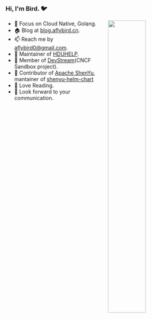 ### Hi, I'm Bird. 🐦

<a href="https://github.com/aFlyBird0?tab=repositories">
  <img align="right" src="https://github-readme-stats.vercel.app/api?username=aFlyBird0&show_icons=true&hide_border=true&count_private=true" width="45%" />
</a>

- 🌱 Focus on Cloud Native, Golang.
- 🏠 Blog at [blog.aflybird.cn](https://blog.aflybird.cn).
- 📫 Reach me by aflybird0@gmail.com.
- 🧑 Maintainer of [HDUHELP](https://github.com/hduhelp).
- 🏰 Member of [DevStream](https://github.com/devstream-io/devstream)(CNCF Sandbox project).
- 👶 Contributor of [Apache ShenYu](https://github.com/apache/shenyu), mantainer of [shenyu-helm-chart](https://github.com/apache/shenyu-helm-chart)
- 📖 Love Reading.
- 👋 Look forward to your communication.
<!-- - Certifications
<p align="center"> 
  <a href="https://www.credly.com/badges/59c69146-58a7-471d-a908-bc5a0b7f5f6f">
    <img width="200" height="200" src="https://images.credly.com/size/680x680/images/0004a828-38f8-4f4a-847c-a271adfc986a/image.png" alt="trophy" />
  </a>
  &nbsp;&nbsp;&nbsp;&nbsp;&nbsp;&nbsp;
  <a href="https://www.credly.com/badges/af3fd3e9-2afe-4994-96ee-2fa4a9967cfe">
    <img width="200" height="200" src="https://images.credly.com/size/680x680/images/85286156-5fa6-458e-ae00-7887360a025d/image.png" alt="trophy" />
  </a>
</p> -->
